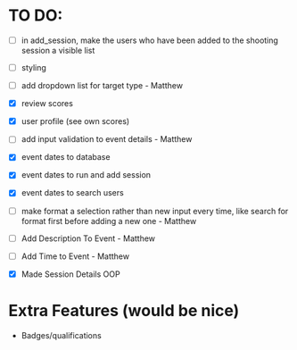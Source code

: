 
# TO DO:
- [ ] in add_session, make the users who have been added to the shooting session a visible list
- [ ] styling 
- [ ] add dropdown list for target type - Matthew
- [x] review scores
- [x] user profile (see own scores)
- [ ] add input validation to event details - Matthew
- [x] event dates to database
- [x] event dates to run and add session
- [x] event dates to search users
- [ ] make format a selection rather than new input every time, like search for format first before adding a new one - Matthew
- [ ] Add Description To Event - Matthew
- [ ] Add Time to Event - Matthew
- [x] Made Session Details OOP
 

# Extra Features (would be nice)
- Badges/qualifications 